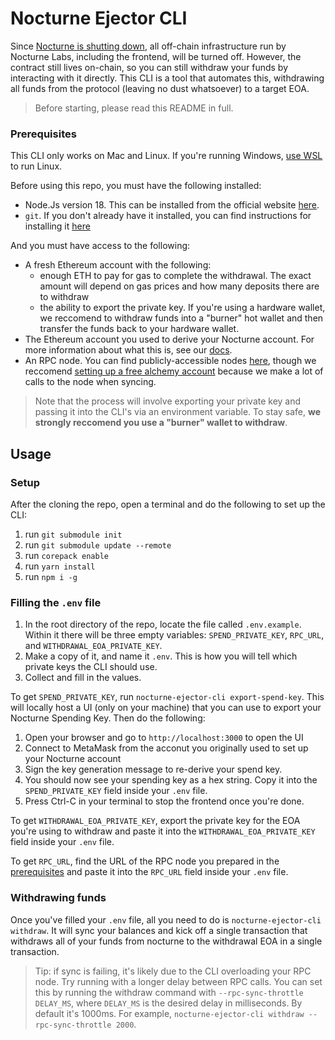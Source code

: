 # Nocturne Ejector CLI

Since [Nocturne is shutting down](TODO), all off-chain infrastructure run by Nocturne Labs, including the frontend, will be turned off. However, the contract still lives on-chain, so you can still withdraw your funds by interacting with it directly. This CLI is a tool that automates this, withdrawing all funds from the protocol (leaving no dust whatsoever) to a target EOA.

> Before starting, please read this README in full.

### Prerequisites

This CLI only works on Mac and Linux. If you're running Windows, [use WSL](https://learn.microsoft.com/en-us/windows/wsl/install) to run Linux.

Before using this repo, you must have the following installed:
* Node.Js version 18. This can be installed from the official website [here](https://nodejs.org/en/download).
* `git`. If you don't already have it installed, you can find instructions for installing it [here](https://git-scm.com/book/en/v2/Getting-Started-Installing-Git)

And you must have access to the following:
* A fresh Ethereum account with the following:
	- enough ETH to pay for gas to complete the withdrawal. The exact amount will depend on gas prices and how many deposits there are to withdraw
	- the ability to export the private key. If you're using a hardware wallet, we reccomend to withdraw funds into a "burner" hot wallet and then transfer the funds back to your hardware wallet.
* The Ethereum account you used to derive your Nocturne account. For more information about what this is, see our [docs](https://nocturne-xyz.gitbook.io/nocturne/users/metamask-snap).
* An RPC node. You can find publicly-accessible nodes [here](https://ethereumnodes.com/), though we reccomend [setting up a free alchemy account](https://www.alchemy.com/overviews/private-rpc-endpoint) because we make a lot of calls to the node when syncing.

> Note that the process will involve exporting your private key and passing it into the CLI's via an environment variable. To stay safe, **we strongly reccomend you use a "burner" wallet to withdraw**.

## Usage

### Setup

After the cloning the repo, open a terminal and do the following to set up the CLI:
1. run `git submodule init`
2. run `git submodule update --remote`
3. run `corepack enable`
4. run `yarn install`
5. run `npm i -g`

### Filling the `.env` file

1. In the root directory of the repo, locate the file called `.env.example`. Within it there will be three empty variables: `SPEND_PRIVATE_KEY`, `RPC_URL`, and `WITHDRAWAL_EOA_PRIVATE_KEY`.
2. Make a copy of it, and name it `.env`. This is how you will tell which private keys the CLI should use.
3. Collect and fill in the values.

To get `SPEND_PRIVATE_KEY`, run `nocturne-ejector-cli export-spend-key`. This will locally host a UI (only on your machine) that you can use to export your Nocturne Spending Key. Then do the following:
1. Open your browser and go to `http://localhost:3000` to open the UI
2. Connect to MetaMask from the acconut you originally used to set up your Nocturne account
3. Sign the key generation message to re-derive your spend key.
4. You should now see your spending key as a hex string. Copy it into the `SPEND_PRIVATE_KEY` field inside your `.env` file.
5. Press Ctrl-C in your terminal to stop the frontend once you're done.

To get `WITHDRAWAL_EOA_PRIVATE_KEY`, export the private key for the EOA you're using to withdraw and paste it into the `WITHDRAWAL_EOA_PRIVATE_KEY` field inside your `.env` file.

To get `RPC_URL`, find the URL of the RPC node you prepared in the [prerequisites](#prerequisites) and paste it into the `RPC_URL` field inside your `.env` file.

### Withdrawing funds

Once you've filled your `.env` file, all you need to do is `nocturne-ejector-cli withdraw`. It will sync your balances and kick off a single transaction that withdraws all of your funds from nocturne to the withdrawal EOA in a single transaction.

> Tip: if sync is failing, it's likely due to the CLI overloading your RPC node. Try running with a longer delay between RPC calls. You can set this by running the withdraw command with `--rpc-sync-throttle DELAY_MS`, where `DELAY_MS` is the desired delay in milliseconds. By default it's 1000ms. For example, `nocturne-ejector-cli withdraw --rpc-sync-throttle 2000`.
